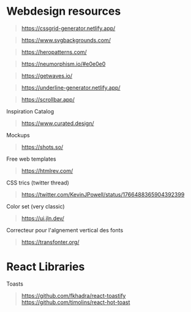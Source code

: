 # Webdesign resources

> https://cssgrid-generator.netlify.app/

> https://www.svgbackgrounds.com/

> https://heropatterns.com/

> https://neumorphism.io/#e0e0e0

> https://getwaves.io/

> https://underline-generator.netlify.app/

> https://scrollbar.app/

Inspiration Catalog
> https://www.curated.design/

Mockups
> https://shots.so/

Free web templates
> https://htmlrev.com/

CSS trics (twitter thread)
> https://twitter.com/KevinJPowell/status/1766488365904392399

Color set (very classic)
> https://ui.jln.dev/

Correcteur pour l'algnement vertical des fonts 
> https://transfonter.org/


# React Libraries 

Toasts 
> https://github.com/fkhadra/react-toastify
> https://github.com/timolins/react-hot-toast
